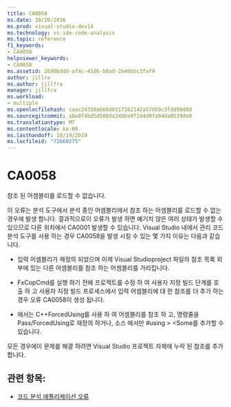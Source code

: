 ```yaml
---
title: CA0058
ms.date: 10/20/2016
ms.prod: visual-studio-dev14
ms.technology: vs-ide-code-analysis
ms.topic: reference
f1_keywords:
- CA0058
helpviewer_keywords:
- CA0058
ms.assetid: 2690bddd-af4c-41d6-b8ad-2b46bbc3faf9
author: jillre
ms.author: jillfra
manager: jillfra
ms.workload:
- multiple
ms.openlocfilehash: caac24338a668d0317162142a57d59c3fdd98d0d
ms.sourcegitcommit: a8e8f4bd5d508da34bbe9f2d4d9fa94da0539de0
ms.translationtype: MT
ms.contentlocale: ko-KR
ms.lasthandoff: 10/19/2019
ms.locfileid: "72660275"
---
```

# <a name="ca0058"></a>CA0058

참조 된 어셈블리를 로드할 수 없습니다.

이 오류는 분석 도구에서 분석 중인 어셈블리에서 참조 하는 어셈블리를 로드할 수 없는 경우에 발생 합니다. 결과적으로이 오류가 발생 하면 예기치 않은 여러 상태가 발생할 수 있으므로 다른 위치에서 CA0001 발생할 수 있습니다. Visual Studio 내에서 관리 코드 분석 도구를 사용 하는 경우 CA0058을 발생 시킬 수 있는 몇 가지 이유는 다음과 같습니다.

- 입력 어셈블리가 재정의 되었으며 이제 Visual Studioproject 파일의 참조 목록 외부에 있는 다른 어셈블리를 참조 하는 어셈블리를 가리킵니다.

- FxCopCmd를 실행 하기 전에 프로젝트를 수정 하 여 사용자 지정 빌드 단계를 호출 하 고 사용자 지정 빌드 프로세스에서 입력 어셈블리에 대 한 참조를 더 추가 하는 경우 오류 CA0058이 생성 됩니다.

- 에서는 C++ForcedUsing를 사용 하 여 어셈블리를 참조 하 고, 명령줄을 Pass/ForcedUsing로 재정의 하거나, 소스 에서만 #using > \<Some를 추가할 수 있습니다.

모든 경우에이 문제를 해결 하려면 Visual Studio 프로젝트 자체에 누락 된 참조를 추가 합니다.

## <a name="see-also"></a>관련 항목:

- [코드 분석 애플리케이션 오류](../code-quality/code-analysis-application-errors.md)
